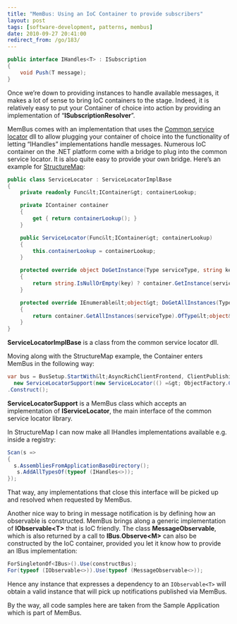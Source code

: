 ```yaml
---
title: "MemBus: Using an IoC Container to provide subscribers"
layout: post
tags: [software-development, patterns, membus]
date: 2010-09-27 20:41:00
redirect_from: /go/183/
---
```


```csharp
public interface IHandles<T> : ISubscription
{
    void Push(T message);
}
```

Once we’re down to providing instances to handle available messages, it makes a lot of sense to bring IoC containers to the stage. Indeed, it is relatively easy to put your Container of choice into action by providing an implementation of “**ISubscriptionResolver**”. 

MemBus comes with an implementation that uses the [Common service locator](http://commonservicelocator.codeplex.com/) dll to allow plugging your container of choice into the functionality of letting “IHandles” implementations handle messages. Numerous IoC container on the .NET platform come with a bridge to plug into the common service locator. It is also quite easy to provide your own bridge. Here’s an example for [StructureMap](http://structuremap.net/structuremap/index.html):

```csharp
public class ServiceLocator : ServiceLocatorImplBase
{
    private readonly Func&lt;IContainer&gt; containerLookup;

    private IContainer container
    {
        get { return containerLookup(); }
    }

    public ServiceLocator(Func&lt;IContainer&gt; containerLookup)
    {
        this.containerLookup = containerLookup;
    }

    protected override object DoGetInstance(Type serviceType, string key)
    {
        return string.IsNullOrEmpty(key) ? container.GetInstance(serviceType) : container.GetInstance(serviceType, key);
    }

    protected override IEnumerable&lt;object&gt; DoGetAllInstances(Type serviceType)
    {
        return container.GetAllInstances(serviceType).OfType&lt;object&gt;();
    }
}
```

**ServiceLocatorImplBase** is a class from the common service locator dll. 

Moving along with the StructureMap example, the Container enters MemBus in the following way:

```csharp
var bus = BusSetup.StartWith&lt;AsyncRichClientFrontend, ClientPublishingConventions&gt;(
  new ServiceLocatorSupport(new ServiceLocator(() =&gt; ObjectFactory.Container)))
.Construct();
```

**ServiceLocatorSupport** is a MemBus class which accepts an implementation of **IServiceLocator**, the main interface of the common service locator library.

In StructureMap I can now make all IHandles implementations available e.g. inside a registry:

```csharp
Scan(s =>
{
  s.AssembliesFromApplicationBaseDirectory();
   s.AddAllTypesOf(typeof (IHandles<>));
});
```

That way, any implementations that close this interface will be picked up and resolved when requested by MemBus. 

Another nice way to bring in message notification is by defining how an observable is constructed. MemBus brings along a generic implementation of **IObservable&lt;T&gt;** that is IoC friendly. The class **MessageObservable**, which is also returned by a call to **IBus**.**Observe&lt;M&gt;** can also be constructed by the IoC container, provided you let it know how to provide an IBus implementation:

```csharp
ForSingletonOf<IBus>().Use(constructBus);
For(typeof (IObservable<>)).Use(typeof (MessageObservable<>));
```

Hence any instance that expresses a dependency to an `IObservable<T>` will obtain a valid instance that will pick up notifications published via MemBus.

By the way, all code samples here are taken from the Sample Application which is part of MemBus.